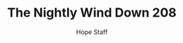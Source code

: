---
image: /assets/img/nwd/208_nwd_john_1_5_nlt.png
title: The Nightly Wind Down 208
number: 208
categories:
  - The Nightly Wind Down
author: Hope Staff
notes: The Nightly Wind Down 208
embed: >-
  EMBED_GOES_HERE
transcript: >-
  SOME LINES OF TEXT START HERE
---